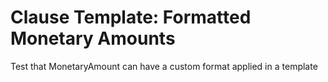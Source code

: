 
# Clause Template: Formatted Monetary Amounts

Test that MonetaryAmount can have a custom format applied in a template